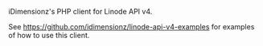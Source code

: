 iDimensionz's PHP client for Linode API v4.

See https://github.com/idimensionz/linode-api-v4-examples for examples of how to use this client.
